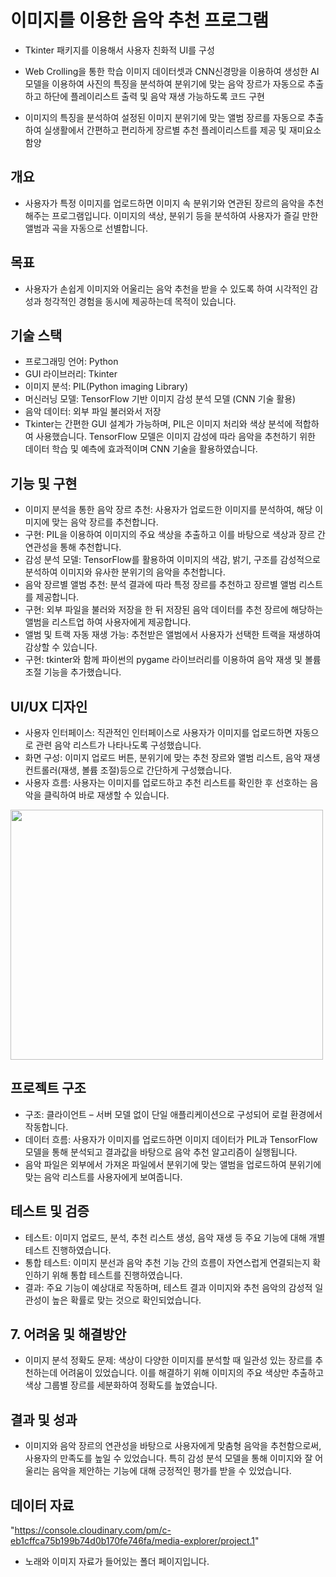 # 이미지를 이용한 음악 추천 프로그램 
- Tkinter 패키지를 이용해서 사용자 친화적 UI를 구성
- Web Crolling을 통한 학습 이미지 데이터셋과 CNN신경망을 이용하여 생성한 AI 모델을 이용하여 사진의 특징을 분석하여 분위기에 맞는 음악 장르가 자동으로 추출하고 하단에 플레이리스트 출력 및 음악 재생 가능하도록 코드 구현

- 이미지의 특징을 분석하여 설정된 이미지 분위기에 맞는 앨범 장르를 자동으로 추출하여 실생활에서 간편하고 편리하게 장르별 추천 플레이리스트를 제공 및 재미요소 함양

## 개요
- 사용자가 특정 이미지를 업로드하면 이미지 속 분위기와 연관된 장르의 음악을 추천해주는 프로그램입니다. 이미지의 색상, 분위기 등을 분석하여 사용자가 즐길 만한 앨범과 곡을 자동으로 선별합니다.

## 목표
- 사용자가 손쉽게 이미지와 어울리는 음악 추천을 받을 수 있도록 하여 시각적인 감성과 청각적인 경험을 동시에 제공하는데 목적이 있습니다.

## 기술 스택
- 프로그래밍 언어: Python
- GUI 라이브러리: Tkinter
- 이미지 분석: PIL(Python imaging Library)
- 머신러닝 모델: TensorFlow 기반 이미지 감성 분석 모델 (CNN 기술 활용)
- 음악 데이터: 외부 파일 불러와서 저장
- Tkinter는 간편한 GUI 설계가 가능하며, PIL은 이미지 처리와 색상 분석에 적합하여 사용했습니다. TensorFlow 모델은 이미지 감성에 따라 음악을 추천하기 위한 데이터 학습 및 예측에 효과적이며 CNN 기술을 활용하였습니다.

## 기능 및 구현
- 이미지 분석을 통한 음악 장르 추천: 사용자가 업로드한 이미지를 분석하여, 해당 이미지에 맞는 음악 장르를 추천합니다.
- 구현: PIL을 이용하여 이미지의 주요 색상을 추출하고 이를 바탕으로 색상과 장르 간 연관성을 통해 추천합니다.
- 감성 분석 모델: TensorFlow를 활용하여 이미지의 색감, 밝기, 구조를 감성적으로 분석하여 이미지와 유사한 분위기의 음악을 추천합니다.
- 음악 장르별 앨범 추천: 분석 결과에 따라 특정 장르를 추천하고 장르별 앨범 리스트를 제공합니다.
- 구현: 외부 파일을 불러와 저장을 한 뒤 저장된 음악 데이터를 추천 장르에 해당하는 앨범을 리스트업 하여 사용자에게 제공합니다.
- 앨범 및 트랙 자동 재생 가능: 추천받은 앨범에서 사용자가 선택한 트랙을 재생하여 감상할 수 있습니다.
- 구현: tkinter와 함께 파이썬의 pygame 라이브러리를 이용하여 음악 재생 및 볼륨 조절 기능을 추가했습니다.

## UI/UX 디자인
- 사용자 인터페이스: 직관적인 인터페이스로 사용자가 이미지를 업로드하면 자동으로 관련 음악 리스트가 나타나도록 구성했습니다.
- 화면 구성: 이미지 업로드 버튼, 분위기에 맞는 추천 장르와 앨범 리스트, 음악 재생 컨트롤러(재생, 볼륨 조절)등으로 간단하게 구성했습니다.
- 사용자 흐름: 사용자는 이미지를 업로드하고 추천 리스트를 확인한 후 선호하는 음악을 클릭하여 바로 재생할 수 있습니다.

<img src = "https://github.com/user-attachments/assets/9e89ede2-4476-4a75-a432-0f893093c8f3" width="500px" height="400px">

## 프로젝트 구조
- 구조: 클라이언트 – 서버 모델 없이 단일 애플리케이션으로 구성되어 로컬 환경에서 작동합니다.
- 데이터 흐름: 사용자가 이미지를 업로드하면 이미지 데이터가 PIL과 TensorFlow 모델을 통해 분석되고 결과값을 바탕으로 음악 추천 알고리즘이 실행됩니다.
- 음악 파일은 외부에서 가져온 파일에서 분위기에 맞는 앨범을 업로드하여 분위기에 맞는 음악 리스트를 사용자에게 보여줍니다.


## 테스트 및 검증
- 테스트: 이미지 업로드, 분석, 추천 리스트 생성, 음악 재생 등 주요 기능에 대해 개별 테스트 진행하였습니다.
- 통합 테스트: 이미지 분선과 음악 추천 기능 간의 흐름이 자연스럽게 연결되는지 확인하기 위해 통합 테스트를 진행하였습니다.
- 결과: 주요 기능이 예상대로 작동하며, 테스트 결과 이미지와 추천 음악의 감성적 일관성이 높은 확률로 맞는 것으로 확인되었습니다.

## 7. 어려움 및 해결방안
- 이미지 분석 정확도 문제: 색상이 다양한 이미지를 분석할 때 일관성 있는 장르를 추천하는데 어려움이 있었습니다. 이를 해결하기 위해 이미지의 주요 색상만 추출하고 색상 그룹별 장르를 세분화하여 정확도를 높였습니다.


## 결과 및 성과
- 이미지와 음악 장르의 연관성을 바탕으로 사용자에게 맞춤형 음악을 추천함으로써, 사용자의 만족도를 높일 수 있었습니다. 특히 감성 분석 모델을 통해 이미지와 잘 어울리는 음악을 제안하는 기능에 대해 긍정적인 평가를 받을 수 있었습니다.

## 데이터 자료
"https://console.cloudinary.com/pm/c-eb1cffca75b199b74d0b170fe746fa/media-explorer/project.1"
- 노래와 이미지 자료가 들어있는 폴더 페이지입니다. 
